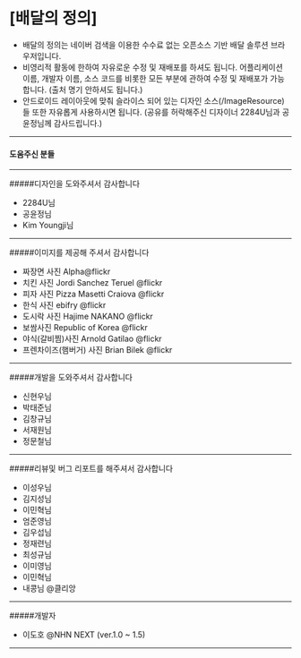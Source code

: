 # [배달의 정의]
* 배달의 정의는 네이버 검색을 이용한 수수료 없는 오픈소스 기반 배달 솔루션 브라우저입니다.
* 비영리적 활동에 한하여 자유로운 수정 및 재배포를 하셔도 됩니다. 어플리케이션 이름, 개발자 이름, 소스 코드를 비롯한  모든 부분에 관하여 수정 및 재배포가 가능합니다. (출처 명기 안하셔도 됩니다.)
* 안드로이드 레이아웃에 맞춰 슬라이스 되어 있는 디자인 소스(/ImageResource)들 또한 자유롭게 사용하시면 됩니다. (공유를 허락해주신 디자이너 2284U님과 공윤정님께 감사드립니다.)

***

#### 도움주신 분들

***
#####디자인을 도와주셔서 감사합니다
* 2284U님
* 공윤정님
* Kim Youngji님 

***
#####이미지를 제공해 주셔서 감사합니다
* 짜장면 사진 Alpha@flickr
* 치킨 사진 Jordi Sanchez Teruel @flickr
* 피자 사진 Pizza Masetti Craiova @flickr
* 한식 사진 ebifry @flickr
* 도시락 사진 Hajime NAKANO @flickr
* 보쌈사진 Republic of Korea @flickr
* 야식(갈비찜)사진 Arnold Gatilao @flickr
* 프렌차이즈(햄버거) 사진 Brian Bilek @flickr 

***
#####개발을 도와주셔서 감사합니다
* 신현우님 
* 박태준님 
* 김창규님 
* 서재원님
* 정문철님

***
#####리뷰및 버그 리포트를 해주셔서 감사합니다
* 이성우님
* 김지성님
* 이민혁님 
* 엄준영님 
* 김우섭님 
* 정재련님 
* 최성규님 
* 이미영님 
* 이민혁님 
* 내콩님 @클리앙

***
#####개발자
* 이도호 @NHN NEXT (ver.1.0 ~ 1.5)
 
***

